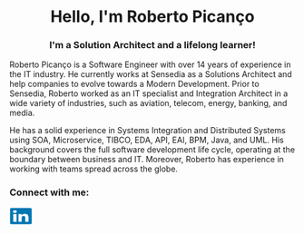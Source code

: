 <h1 align="center">Hello, I'm Roberto Picanço</h1>
<h3 align="center">I'm a Solution Architect and a lifelong learner!</h3>

Roberto Picanço is a Software Engineer with over 14 years of experience in the IT industry. He currently works at Sensedia as a Solutions Architect and help companies to evolve towards a Modern Development. Prior to Sensedia, Roberto worked as an IT specialist and Integration Architect in a wide variety of industries, such as aviation, telecom, energy, banking, and media.

He has a solid experience in Systems Integration and Distributed Systems using SOA, Microservice, TIBCO, EDA, API, EAI, BPM, Java, and UML. His background covers the full software development life cycle, operating at the boundary between business and IT. Moreover, Roberto has experience in working with teams spread across the globe.

<p align="left">
<h3 align="left">Connect with me:</h3>
<a href="https://www.linkedin.com/in/roberto-picanco/" target="blank"><img align="center" src="https://raw.githubusercontent.com/devicons/devicon/master/icons/linkedin/linkedin-original.svg" alt="roberto-picanco" height="30" width="40" /> </a>
